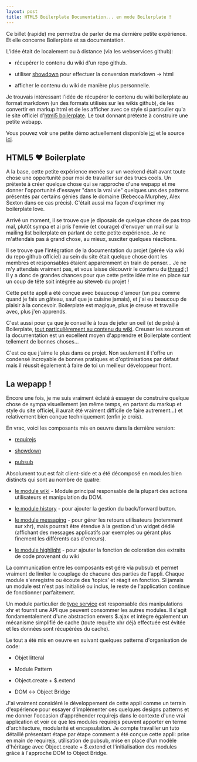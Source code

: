 ```yaml
---
layout: post
title: HTML5 Boilerplate Documentation... en mode Boilerplate !
---
```




Ce billet (rapide) me permettra de parler de ma dernière petite expérience. Et elle concerne Boilerplate et sa documentation.

L'idée était de localement ou à distance (via les webservices github):

* récupérer le contenu du wiki d'un repo github.

* utiliser [showdown](http://www.showdown.im/) pour effectuer la conversion markdown &#x2192; html

* afficher le contenu du wiki de manière plus personnelle. 

Je trouvais intéressant l'idée de récupérer le contenu du wiki boilerplate au format markdown (un des formats utilisés sur les wikis github), de les convertir en markup html et de les afficher avec ce style si particulier qu'a le site officiel d'[html5 boilerplate](html5boilerplate.com). Le tout donnant prétexte à construire une petite webapp.

Vous pouvez voir une petite démo actuellement disponible [ici](//mklabs.github.com/html5boilerplate-site/) et le source [ici](//github.com/mklabs/html5boilerplate-site/tree/gh-pages).

## HTML5  ♥ Boilerplate

A la base, cette petite expérience menée sur un weekend était avant toute chose une opportunité pour moi de travailler sur des trucs cools. Un prétexte à créer quelque chose qui se rapproche d'une wepapp et me donner l'opportunité d'essayer "dans la vrai vie" quelques uns des patterns présentés par certains génies dans le domaine (Rebecca Murphey, Alex Sexton dans ce cas précis). C'était aussi ma façon d'exprimer my boilerplate love.

Arrivé un moment, il se trouve que je diposais de quelque chose de pas trop mal, plutôt sympa et ai pris l'envie (et courage) d'envoyer un mail sur la mailing list boilerplate en parlant de cette petite expérience. Je ne m'attendais pas à grand chose, au mieux, susciter quelques réactions.

Il se trouve que l'intégration de la documentation du projet (gérée via wiki du repo github officiel) au sein du site était quelque chose dont les membres et responsables étaient apparemment en train de penser... Je ne m'y attendais vraiment pas, et vous laisse découvrir le contenu du [thread](http://groups.google.com/group/html5boilerplate/browse_thread/thread/165b4a0a0d8c5727) ;) Il y a donc de grandes chances pour que cette petite idée mise en place sur un coup de tête soit intégrée au siteweb du projet !

Cette petite appli a été conçue avec beaucoup d'amour (un peu comme quand je fais un gâteau, sauf que je cuisine jamais), et j'ai eu beaucoup de plaisir à la concevoir. Boilerplate est magique, plus je creuse et travaille avec, plus j'en apprends.

C'est aussi pour ça que je conseille à tous de jeter un oeil (et de près) à Boilerplate, [tout particulièrement au contenu du wiki](https://github.com/paulirish/html5-boilerplate/wiki). Creuser les sources et la documentation est un excellent moyen d'apprendre et Boilerplate contient tellement de bonnes choses...

C'est ce que j'aime le plus dans ce projet. Non seulement il t'offre un condensé incroyable de bonnes pratiques et d'optimisations par défaut mais il réussit également à faire de toi un meilleur développeur front.

## La wepapp !

Encore une fois, je me suis vraiment éclaté à essayer de construire quelque chose de sympa visuellement (en même temps, en partant du markup et style du site officiel, il aurait été vraiment difficile de faire autrement...) et relativement bien conçue techniquement (enfin je crois).

En vrac, voici les composants mis en oeuvre dans la dernière version:

* [requirejs](//requirejs.org/)

* [showdown](//showdown.im)

* [pubsub](https://github.com/phiggins42/bloody-jquery-plugins/blob/master/pubsub.js)

Absolument tout est fait client-side et a été décomposé en modules bien distincts qui sont au nombre de quatre:

* [le module wiki](//mklabs.github.com/html5boilerplate-site/src/docs/js/app/modules/wiki.js) - Module principal responsable de la plupart des actions utilisateurs et manipulation du DOM.

* [le module history](//mklabs.github.com/html5boilerplate-site/src/docs/js/app/modules/history.js) - pour ajouter la gestion du back/forward button.

* [le module messaging](//mklabs.github.com/html5boilerplate-site/src/docs/js/app/modules/messaging.js) - pour gérer les retours utilisateurs (notemment sur xhr), mais pourrait être étendue à la gestion d'un widget dédié (affichant des messages applicatifs par exemples ou gérant plus finement les différents cas d'erreurs).

* [le module highlight](//mklabs.github.com/html5boilerplate-site/src/docs/js/app/modules/highlight.js) - pour ajouter la fonction de coloration des extraits de code provenant du wiki

La communication entre les composants est géré via pubsub et permet vraiment de limiter le couplage de chacune des parties de l'appli. Chaque module s'enregistre ou écoute des ‘topics’ et réagit en fonction. Si jamais un module est n'est pas initialisé ou inclus, le reste de l'application continue de fonctionner parfaitement.

Un module particulier de [type service](//mklabs.github.com/html5boilerplate-site/src/docs/js/app/services/markdown.js) est responsable des manipulations xhr et fournit une API que peuvent consommer les autres modules. Il s'agit fondamentalement d'une abstraction envers $.ajax et intègre également un mécanisme simplifié de cache (toute requête xhr déjà effectuée est évitée et les données sont récupérées du cache).

Le tout a été mis en oeuvre en suivant quelques patterns d'organisation de code:

* Objet litteral

* Module Pattern

* Object.create + $.extend

* DOM &#x2194; Object Bridge

J'ai vraiment considéré le développement de cette appli comme un terrain d'expérience pour essayer d'implémenter ces quelques designs patterns et me donner l'occasion d'appréhender requirejs dans le contexte d'une vrai application et voir ce que les modules requirejs peuvent apporter en terme d'architecture, modularité et encapsulation. Je compte travailler un tuto détaillé présentant étape par étape comment a été conçue cette appli: prise en main de requirejs, utilisation de pubsub, mise en place d'un modèle d'héritage avec Object.create + $.extend et l'initialisation des modules grâce à l'approche DOM to Object Bridge.
